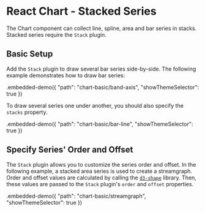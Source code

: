 # React Chart - Stacked Series

The Chart component can collect line, spline, area and bar series in stacks. Stacked series require the `Stack` plugin.

## Basic Setup

Add the `Stack` plugin to draw several bar series side-by-side. The following example demonstrates how to draw bar series:

.embedded-demo({ "path": "chart-basic/band-axis", "showThemeSelector": true })

To draw several series one under another, you should also specify the `stacks` property.

.embedded-demo({ "path": "chart-basic/bar-line", "showThemeSelector": true })

## Specify Series' Order and Offset

The `Stack` plugin allows you to customize the series order and offset. In the following example, a stacked area series is used to create a streamgraph. Order and offset values are calculated by calling the [`d3-shape`](https://github.com/d3/d3-shape/blob/master/README.md) library. Then, these values are passed to the `Stack` plugin's `order` and `offset` properties.

.embedded-demo({ "path": "chart-basic/streamgraph", "showThemeSelector": true })
